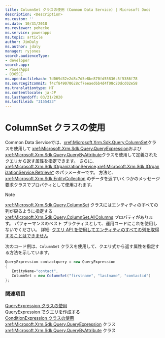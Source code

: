 ```yaml
---
title: ColumnSet クラスの使用 (Common Data Service) | Microsoft Docs
description: <Description>
ms.custom: ''
ms.date: 10/31/2018
ms.reviewer: pehecke
ms.service: powerapps
ms.topic: article
author: JimDaly
ms.author: jdaly
manager: ryjones
search.audienceType:
- developer
search.app:
- PowerApps
- D365CE
ms.openlocfilehash: 7d069d32e2d8c7d5e8be870fd55836c5f5386f78
ms.sourcegitcommit: f4cf849070628cf7eeaed6b4d4f08c20dcd02e58
ms.translationtype: HT
ms.contentlocale: ja-JP
ms.lasthandoff: 03/21/2020
ms.locfileid: "3155423"
---
```

# <a name="use-the-columnset-class"></a>ColumnSet クラスの使用

Common Data Serviceでは、<xref:Microsoft.Xrm.Sdk.Query.ColumnSet>クラスを使用して <xref:Microsoft.Xrm.Sdk.Query.QueryExpression>および <xref:Microsoft.Xrm.Sdk.Query.QueryByAttribute>クラスを使用して定義されたクエリから返す属性を指定できます。 さらに、<xref:Microsoft.Xrm.Sdk.IOrganizationService>.<xref:Microsoft.Xrm.Sdk.IOrganizationService.Retrieve*> のパラメーターです。 方法と、<xref:Microsoft.Xrm.Sdk.EntityCollection> のデータを返すいくつかのメッセージ要求クラスでプロパティとして使用されます。

> [!NOTE]
> <xref:Microsoft.Xrm.Sdk.Query.ColumnSet> クラスにはエンティティのすべての列が戻るように指定する <xref:Microsoft.Xrm.Sdk.Query.ColumnSet.AllColumns> プロパティがあります。 パフォーマンスのベスト プラクティスとして、運用コードにこれを使用しないでください。 詳細: [クエリ API を使用してエンティティのすべての列を取得することはできません](/dynamics365/customer-engagement/guidance/data/retrieve-specific-columns-entity-via-query-apis)

次のコード例は、`ColumnSet` クラスを使用して、クエリ式から返す属性を指定する方法を示しています。  
  
```csharp  
QueryExpression contactquery = new QueryExpression   
{  
   EntityName="contact",  
   ColumnSet = new ColumnSet("firstname", "lastname", "contactid")   
};  
```  
  
### <a name="see-also"></a>関連項目  

[QueryExpression クラスの使用](use-queryexpression-class.md)<br />
[QueryExpression でクエリを作成する](build-queries-with-queryexpression.md)<br />
[ConditionExpression クラスの使用](use-conditionexpression-class.md)<br /> 
<xref:Microsoft.Xrm.Sdk.Query.QueryExpression> クラス <br />
<xref:Microsoft.Xrm.Sdk.Query.QueryByAttribute> クラス <br />